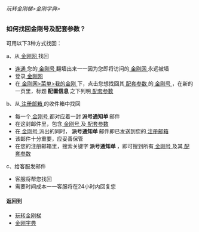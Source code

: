 ###### 玩转金刚梯>金刚字典>

### 如何找回金刚号及配套参数？

可用以下3种方式找回：

a、从[ 金刚网 ](https://github.com/a2zitpro/web/blob/master/LadderFree/kkDictionary/KKSiteZh.md)找回

- [ 连通 ](https://github.com/a2zitpro/web/blob/master/LadderFree/kkDictionary/KKIDsUsage.md)您的[ 金刚号 ](https://github.com/a2zitpro/web/blob/master/LadderFree/kkDictionary/KKID.md)翻墙出来一一因为您即将访问的[ 金刚网 ](https://github.com/a2zitpro/web/blob/master/LadderFree/kkDictionary/KKSiteZh.md)永远被墙
- 登录[ 金刚网 ](https://github.com/a2zitpro/web/blob/master/LadderFree/kkDictionary/KKSiteZh.md)
- 在[ 金刚网>菜单>我的金刚 ](https://www.atozitpro.net/zh/my-account/)下，点击您想找回其[ 配套参数 ](https://github.com/a2zitpro/web/blob/master/LadderFree/kkDictionary/KKIDsParameters.md)的[ 金刚号 ](https://github.com/a2zitpro/web/blob/master/LadderFree/kkDictionary/KKID.md)，在新的一页里，标题<strong> 配置信息 </strong >之下列明[ 配套参数 ](https://github.com/a2zitpro/web/blob/master/LadderFree/kkDictionary/KKIDsParameters.md)

b、从[ 注册邮箱 ](https://github.com/a2zitpro/web/blob/master/LadderFree/kkDictionary/RegistrationEmailaddressAtKKSiteZh.md)的收件箱中找回

- 每一个[ 金刚号 ](https://github.com/a2zitpro/web/blob/master/LadderFree/kkDictionary/KKID.md)都对应着一封<strong> 派号通知单 </strong >邮件
- 在这封邮件里，包含[ 金刚号 ](https://github.com/a2zitpro/web/blob/master/LadderFree/kkDictionary/KKID.md)及[ 配套参数 ](https://github.com/a2zitpro/web/blob/master/LadderFree/kkDictionary/KKIDsParameters.md)
- 在[ 金刚号 ](https://github.com/a2zitpro/web/blob/master/LadderFree/kkDictionary/KKID.md)派出的同时，<strong> 派号通知单 </strong >邮件即已发送到您的[ 注册邮箱 ](https://github.com/a2zitpro/web/blob/master/LadderFree/kkDictionary/RegistrationEmailaddressAtKKSiteZh.md)
- 该邮件十分重要，应妥善保管
- 在您的注册邮箱里，搜索关键字<strong> 派号通知单 </strong>，即可搜到所有[ 金刚号 ]()及其[ 配套参数 ](https://github.com/a2zitpro/web/blob/master/LadderFree/kkDictionary/KKIDsParameters.md)

c、给客服发邮件

- 客服将帮您找回
- 需要时间成本一一客服将在24小时内回复您


#### 返回到
- [玩转金刚梯](https://github.com/a2zitpro/web/blob/master/LadderFree/A.md)
- [金刚字典](https://github.com/a2zitpro/web/blob/master/LadderFree/kkDictionary/KKDictionary.md)



